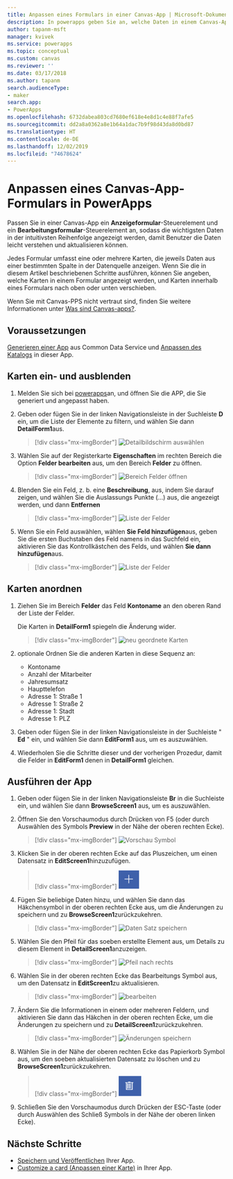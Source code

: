```yaml
---
title: Anpassen eines Formulars in einer Canvas-App | Microsoft-Dokumentation
description: In powerapps geben Sie an, welche Daten in einem Canvas-App-Formular angezeigt werden sollen, in welcher Reihenfolge Sie angezeigt werden und in welchen Steuerelementen Sie angezeigt werden.
author: tapanm-msft
manager: kvivek
ms.service: powerapps
ms.topic: conceptual
ms.custom: canvas
ms.reviewer: ''
ms.date: 03/17/2018
ms.author: tapanm
search.audienceType:
- maker
search.app:
- PowerApps
ms.openlocfilehash: 6732dabea803cd7680ef618e4e8d1c4e88f7afe5
ms.sourcegitcommit: dd2a8a0362a8e1b64a1dac7b9f98d43da8d0bd87
ms.translationtype: HT
ms.contentlocale: de-DE
ms.lasthandoff: 12/02/2019
ms.locfileid: "74678624"
---
```

# <a name="customize-a-canvas-app-form-in-powerapps"></a>Anpassen eines Canvas-App-Formulars in PowerApps

Passen Sie in einer Canvas-App ein **Anzeigeformular**-Steuerelement und ein **Bearbeitungsformular**-Steuerelement an, sodass die wichtigsten Daten in der intuitivsten Reihenfolge angezeigt werden, damit Benutzer die Daten leicht verstehen und aktualisieren können.

Jedes Formular umfasst eine oder mehrere Karten, die jeweils Daten aus einer bestimmten Spalte in der Datenquelle anzeigen. Wenn Sie die in diesem Artikel beschriebenen Schritte ausführen, können Sie angeben, welche Karten in einem Formular angezeigt werden, und Karten innerhalb eines Formulars nach oben oder unten verschieben.

Wenn Sie mit Canvas-PPS nicht vertraut sind, finden Sie weitere Informationen unter [Was sind Canvas-apps?](getting-started.md).

## <a name="prerequisites"></a>Voraussetzungen

[Generieren einer App](data-platform-create-app.md) aus Common Data Service und [Anpassen des Katalogs](customize-layout-sharepoint.md) in dieser App.

## <a name="show-and-hide-cards"></a>Karten ein- und ausblenden

1. Melden Sie sich bei [powerapps](https://make.powerapps.com?utm_source=padocs&utm_medium=linkinadoc&utm_campaign=referralsfromdoc)an, und öffnen Sie die APP, die Sie generiert und angepasst haben.

1. Geben oder fügen Sie in der linken Navigationsleiste in der Suchleiste **D** ein, um die Liste der Elemente zu filtern, und wählen Sie dann **DetailForm1**aus.

    > [!div class="mx-imgBorder"]
    > ![Detailbildschirm auswählen](./media/customize-forms-sharepoint/select-detailform.png)

1. Wählen Sie auf der Registerkarte **Eigenschaften** im rechten Bereich die Option **Felder bearbeiten** aus, um den Bereich **Felder** zu öffnen.

    > [!div class="mx-imgBorder"]
    > ![Bereich Felder öffnen](./media/customize-forms-sharepoint/edit-fields.png)

1. Blenden Sie ein Feld, z. b. eine **Beschreibung**, aus, indem Sie darauf zeigen, und wählen Sie die Auslassungs Punkte (...) aus, die angezeigt werden, und dann **Entfernen**

    > [!div class="mx-imgBorder"]
    > ![Liste der Felder](./media/customize-forms-sharepoint/hide-fields.png)

1. Wenn Sie ein Feld auswählen, wählen **Sie Feld hinzufügen**aus, geben Sie die ersten Buchstaben des Feld namens in das Suchfeld ein, aktivieren Sie das Kontrollkästchen des Felds, und wählen **Sie dann hinzufügen**aus.

    > [!div class="mx-imgBorder"]
    > ![Liste der Felder](./media/customize-forms-sharepoint/show-field.png)

## <a name="reorder-the-cards"></a>Karten anordnen

1. Ziehen Sie im Bereich **Felder** das Feld **Kontoname** an den oberen Rand der Liste der Felder.

    Die Karten in **DetailForm1** spiegeln die Änderung wider.

    > [!div class="mx-imgBorder"]
    > ![neu geordnete Karten](./media/customize-forms-sharepoint/reordered-card.png)

1. optionale Ordnen Sie die anderen Karten in diese Sequenz an:

    - Kontoname
    - Anzahl der Mitarbeiter
    - Jahresumsatz
    - Haupttelefon
    - Adresse 1: Straße 1
    - Adresse 1: Straße 2
    - Adresse 1: Stadt
    - Adresse 1: PLZ

1. Geben oder fügen Sie in der linken Navigationsleiste in der Suchleiste " **Ed** " ein, und wählen Sie dann **EditForm1** aus, um es auszuwählen.

1. Wiederholen Sie die Schritte dieser und der vorherigen Prozedur, damit die Felder in **EditForm1** denen in **DetailForm1** gleichen.

## <a name="run-the-app"></a>Ausführen der App

1. Geben oder fügen Sie in der linken Navigationsleiste **Br** in die Suchleiste ein, und wählen Sie dann **BrowseScreen1** aus, um es auszuwählen.

1. Öffnen Sie den Vorschaumodus durch Drücken von F5 (oder durch Auswählen des Symbols **Preview** in der Nähe der oberen rechten Ecke).

    > [!div class="mx-imgBorder"]
    > ![Vorschau Symbol](./media/customize-forms-sharepoint/open-preview.png)

1. Klicken Sie in der oberen rechten Ecke auf das Pluszeichen, um einen Datensatz in **EditScreen1**hinzuzufügen.

    > [!div class="mx-imgBorder"]
    > ![Datensatz hinzufügen](./media/customize-forms-sharepoint/add-record.png)

1. Fügen Sie beliebige Daten hinzu, und wählen Sie dann das Häkchensymbol in der oberen rechten Ecke aus, um die Änderungen zu speichern und zu **BrowseScreen1**zurückzukehren.

    > [!div class="mx-imgBorder"]
    > ![Daten Satz speichern](./media/customize-forms-sharepoint/save-record.png)

1. Wählen Sie den Pfeil für das soeben erstellte Element aus, um Details zu diesem Element in **DetailScreen1**anzuzeigen.

    > [!div class="mx-imgBorder"]
    > ![Pfeil nach rechts](./media/customize-forms-sharepoint/right-arrow.png)

1. Wählen Sie in der oberen rechten Ecke das Bearbeitungs Symbol aus, um den Datensatz in **EditScreen1**zu aktualisieren.

    > [!div class="mx-imgBorder"]
    > ![bearbeiten](./media/customize-forms-sharepoint/edit-record.png)

1. Ändern Sie die Informationen in einem oder mehreren Feldern, und aktivieren Sie dann das Häkchen in der oberen rechten Ecke, um die Änderungen zu speichern und zu **DetailScreen1**zurückzukehren.

    > [!div class="mx-imgBorder"]
    > ![Änderungen speichern](./media/customize-forms-sharepoint/save-record.png)

1. Wählen Sie in der Nähe der oberen rechten Ecke das Papierkorb Symbol aus, um den soeben aktualisierten Datensatz zu löschen und zu **BrowseScreen1**zurückzukehren.

    > [!div class="mx-imgBorder"]
    > ![DELETE-Datensatz](./media/customize-forms-sharepoint/delete-record.png)

1. Schließen Sie den Vorschaumodus durch Drücken der ESC-Taste (oder durch Auswählen des Schließ Symbols in der Nähe der oberen linken Ecke).

## <a name="next-steps"></a>Nächste Schritte

- [Speichern und Veröffentlichen](save-publish-app.md) Ihrer App.
- [Customize a card (Anpassen einer Karte)](customize-card.md) in Ihrer App.